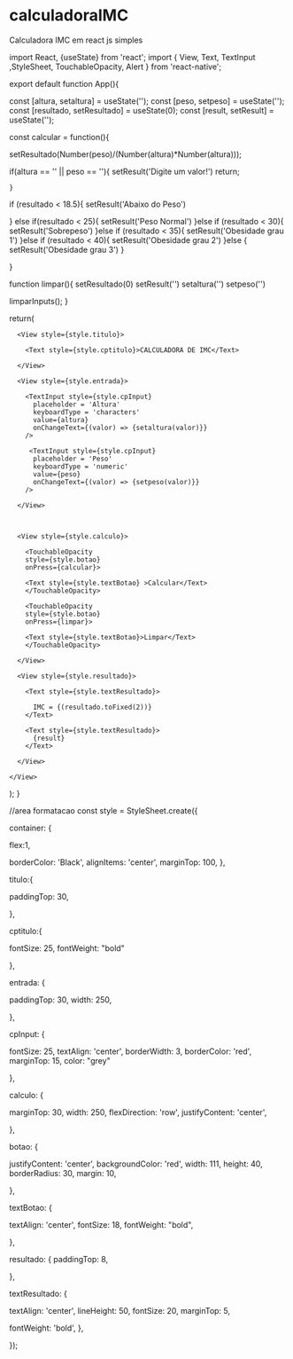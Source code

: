 # calculadoraIMC

Calculadora IMC em react js simples


import React, {useState} from 'react';
import { View, Text, TextInput ,StyleSheet, TouchableOpacity, Alert } from 'react-native';


export default function App(){

  
  const [altura, setaltura]       = useState('');
  const [peso, setpeso]           = useState('');
  const [resultado, setResultado] = useState(0);
  const [result, setResult]             = useState('');

  const calcular = function(){
    
    
   setResultado(Number(peso)/(Number(altura)*Number(altura)));

    
   if(altura == '' || peso == ''){
      setResult('Digite um valor!')
      return;

    }

   if (resultado < 18.5){
      setResult('Abaixo do Peso')
      
   } else if(resultado < 25){
      setResult('Peso Normal')
    }else if (resultado < 30){
      setResult('Sobrepeso')
    }else if (resultado < 35){
      setResult('Obesidade grau 1')
    }else if (resultado < 40){
      setResult('Obesidade grau 2')
    }else  { 
      setResult('Obesidade grau 3')
    }
    
    

  }
  
   function limpar(){
    setResultado(0)
    setResult('')
    setaltura('')
    setpeso('')

   limparInputs();
  }

return(
    <View style={style.container}>
      
      <View style={style.titulo}>

        <Text style={style.cptitulo}>CALCULADORA DE IMC</Text>
          
      </View>

      <View style={style.entrada}>

        <TextInput style={style.cpInput}
          placeholder = 'Altura'
          keyboardType = 'characters'
          value={altura}
          onChangeText={(valor) => {setaltura(valor)}} 
        />

         <TextInput style={style.cpInput}
          placeholder = 'Peso'
          keyboardType = 'numeric'
          value={peso}
          onChangeText={(valor) => {setpeso(valor)}} 
        />

      </View>

      

      <View style={style.calculo}>

        <TouchableOpacity 
        style={style.botao} 
        onPress={calcular}>
          
        <Text style={style.textBotao} >Calcular</Text>
        </TouchableOpacity>

        <TouchableOpacity 
        style={style.botao} 
        onPress={limpar}>
        
        <Text style={style.textBotao}>Limpar</Text>
        </TouchableOpacity>

      </View>

      <View style={style.resultado}>

        <Text style={style.textResultado}>
          
          IMC = {(resultado.toFixed(2))}
        </Text>

        <Text style={style.textResultado}>
          {result}
        </Text>
        
      </View>

    </View>
  );
}

//area formatacao
const style = StyleSheet.create({

container: {
  
flex:1,

borderColor: 'Black',
alignItems: 'center',
marginTop: 100,
},
  
titulo:{

paddingTop: 30,


},
  
cptitulo:{
    
fontSize: 25,
fontWeight: "bold"

},

entrada: {

paddingTop: 30,
width: 250,

 
},  

cpInput: {

fontSize: 25,
textAlign: 'center',
borderWidth: 3,
borderColor: 'red',
marginTop: 15,
color: "grey"




      
},

calculo: {
      
marginTop: 30,
width: 250,
flexDirection: 'row',
justifyContent: 'center',

},  

botao: {

justifyContent: 'center',
backgroundColor: 'red',
width: 111,
height: 40,
borderRadius: 30,
margin: 10,

},  

textBotao: {
        
textAlign: 'center',
fontSize: 18,
fontWeight: "bold",
            
},

resultado: {
paddingTop: 8,

},  

textResultado: {

textAlign: 'center',
lineHeight: 50,
fontSize: 20,
marginTop: 5,

fontWeight: 'bold',
      },

});
